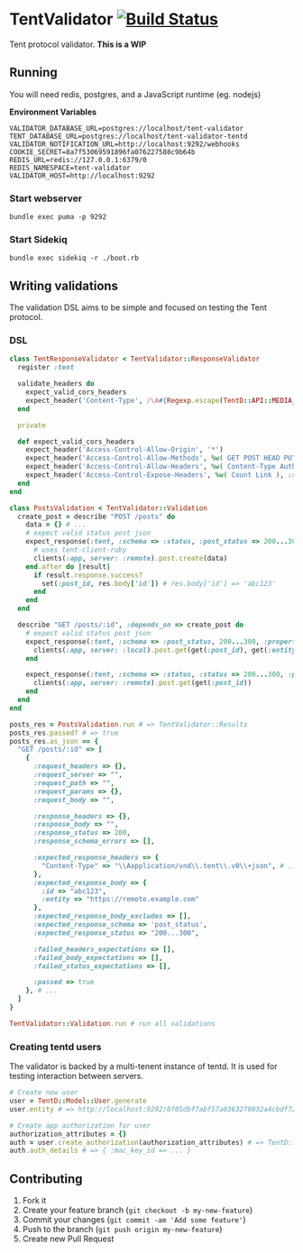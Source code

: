 # TentValidator [![Build Status](https://secure.travis-ci.org/tent/tent-validator.png)](http://travis-ci.org/tent/tent-validator)

Tent protocol validator. **This is a WIP**

## Running

You will need redis, postgres, and a JavaScript runtime (eg. nodejs)

**Environment Variables**

```
VALIDATOR_DATABASE_URL=postgres://localhost/tent-validator
TENT_DATABASE_URL=postgres://localhost/tent-validator-tentd
VALIDATOR_NOTIFICATION_URL=http://localhost:9292/webhooks
COOKIE_SECRET=8a7f53069591896fa076227588c9b64b
REDIS_URL=redis://127.0.0.1:6379/0
REDIS_NAMESPACE=tent-validator
VALIDATOR_HOST=http://localhost:9292
```

### Start webserver

```
bundle exec puma -p 9292
```

### Start Sidekiq

```
bundle exec sidekiq -r ./boot.rb
```

## Writing validations

The validation DSL aims to be simple and focused on testing the Tent protocol.

### DSL

```ruby
class TentResponseValidator < TentValidator::ResponseValidator
  register :tent

  validate_headers do
    expect_valid_cors_headers
    expect_header('Content-Type', /\A#{Regexp.escape(TentD::API::MEDIA_TYPE)}/)
  end

  private

  def expect_valid_cors_headers
    expect_header('Access-Control-Allow-Origin', '*')
    expect_header('Access-Control-Allow-Methods', %w( GET POST HEAD PUT DELETE PATCH OPTIONS ), :split => /[^a-z]+/i)
    expect_header('Access-Control-Allow-Headers', %w( Content-Type Authorization ), :split => /[^a-z]+/i)
    expect_header('Access-Control-Expose-Headers', %w( Count Link ), :split => /[^a-z]+/i)
  end
end

class PostsValidation < TentValidator::Validation
  create_post = describe "POST /posts" do
    data = {} # ...
    # expect valid status post json
    expect_response(:tent, :schema => :status, :post_status => 200...300, :properties => { :entity => get(:entity) }) do
      # uses tent-client-ruby
      clients(:app, server: :remote).post.create(data)
    end.after do |result|
      if result.response.success?
        set(:post_id, res.body['id']) # res.body['id'] => 'abc123'
      end
    end
  end

  describe "GET /posts/:id", :depends_on => create_post do
    # expect valid status post json
    expect_response(:tent, :schema => :post_status, 200...300, :properties => { :id => get(:post_id), :entity => get(:entity) }) do
      clients(:app, server: :local).post.get(get(:post_id), get(:entity))
    end

    expect_response(:tent, :schema => :status, :status => 200...300, :properties => { :id => get(:post_id) }) do
      clients(:app, server: :remote).post.get(get(:post_id))
    end
  end
end

posts_res = PostsValidation.run # => TentValidator::Results
posts_res.passed? # => true
posts_res.as_json == {
  "GET /posts/:id" => [
    {
      :request_headers => {},
      :request_server => "",
      :request_path => "",
      :request_params => {},
      :request_body => "",

      :response_headers => {},
      :response_body => "",
      :response_status => 200,
      :response_schema_errors => [],

      :expected_response_headers => {
        "Content-Type" => "\\Aapplication/vnd\\.tent\\.v0\\+json", # ...
      },
      :expected_response_body => {
        :id => "abc123",
        :entity => "https://remote.example.com"
      },
      :expected_response_body_excludes => [],
      :expected_response_schema => 'post_status',
      :expected_response_status => "200...300",

      :failed_headers_expectations => [],
      :failed_body_expectations => [],
      :failed_status_expectations => [],

      :passed => true
    }, # ...
  ]
}

TentValidator::Validation.run # run all validations
```

### Creating tentd users

The validator is backed by a multi-tenent instance of tentd. It is used for testing interaction between servers.

```ruby
# Create new user
user = TentD::Model::User.generate
user.entity # => http://localhost:9292/8f05dbf7abf57a0363279032a4cbdf72/tent

# Create app authorization for user
authorization_attributes = {}
auth = user.create_authorization(authorization_attributes) # => TentD::Model::AppAuthorization
auth.auth_details # => { :mac_key_id => ... }
```

## Contributing

1. Fork it
2. Create your feature branch (`git checkout -b my-new-feature`)
3. Commit your changes (`git commit -am 'Add some feature'`)
4. Push to the branch (`git push origin my-new-feature`)
5. Create new Pull Request
